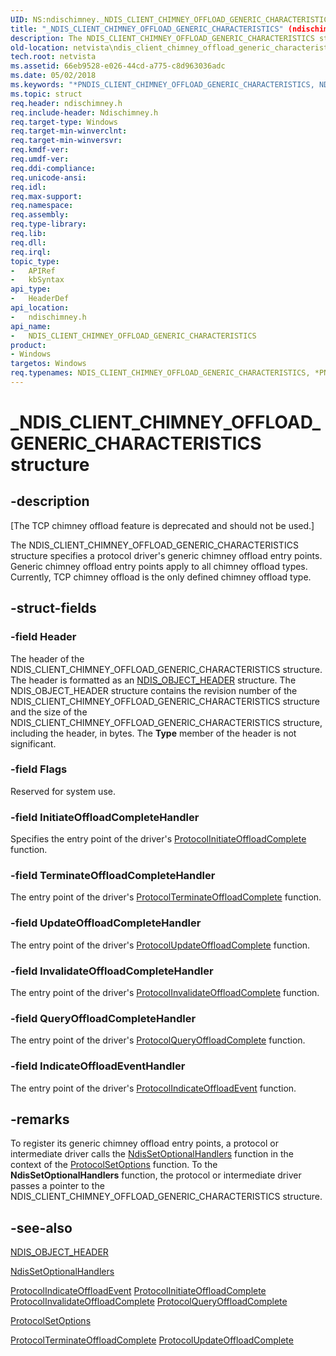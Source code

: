 ```yaml
---
UID: NS:ndischimney._NDIS_CLIENT_CHIMNEY_OFFLOAD_GENERIC_CHARACTERISTICS
title: "_NDIS_CLIENT_CHIMNEY_OFFLOAD_GENERIC_CHARACTERISTICS" (ndischimney.h)
description: The NDIS_CLIENT_CHIMNEY_OFFLOAD_GENERIC_CHARACTERISTICS structure specifies a protocol driver's generic chimney offload entry points.
old-location: netvista\ndis_client_chimney_offload_generic_characteristics.htm
tech.root: netvista
ms.assetid: 66eb9528-e026-44cd-a775-c8d963036adc
ms.date: 05/02/2018
ms.keywords: "*PNDIS_CLIENT_CHIMNEY_OFFLOAD_GENERIC_CHARACTERISTICS, NDIS_CLIENT_CHIMNEY_OFFLOAD_GENERIC_CHARACTERISTICS, NDIS_CLIENT_CHIMNEY_OFFLOAD_GENERIC_CHARACTERISTICS structure [Network Drivers Starting with Windows Vista], PNDIS_CLIENT_CHIMNEY_OFFLOAD_GENERIC_CHARACTERISTICS, PNDIS_CLIENT_CHIMNEY_OFFLOAD_GENERIC_CHARACTERISTICS structure pointer [Network Drivers Starting with Windows Vista], _NDIS_CLIENT_CHIMNEY_OFFLOAD_GENERIC_CHARACTERISTICS, ndischimney/NDIS_CLIENT_CHIMNEY_OFFLOAD_GENERIC_CHARACTERISTICS, ndischimney/PNDIS_CLIENT_CHIMNEY_OFFLOAD_GENERIC_CHARACTERISTICS, netvista.ndis_client_chimney_offload_generic_characteristics, tcp_chim_struct_5db55d5e-f540-4f60-9f3b-adcd24932b1d.xml"
ms.topic: struct
req.header: ndischimney.h
req.include-header: Ndischimney.h
req.target-type: Windows
req.target-min-winverclnt: 
req.target-min-winversvr: 
req.kmdf-ver: 
req.umdf-ver: 
req.ddi-compliance: 
req.unicode-ansi: 
req.idl: 
req.max-support: 
req.namespace: 
req.assembly: 
req.type-library: 
req.lib: 
req.dll: 
req.irql: 
topic_type:
-	APIRef
-	kbSyntax
api_type:
-	HeaderDef
api_location:
-	ndischimney.h
api_name:
-	NDIS_CLIENT_CHIMNEY_OFFLOAD_GENERIC_CHARACTERISTICS
product:
- Windows
targetos: Windows
req.typenames: NDIS_CLIENT_CHIMNEY_OFFLOAD_GENERIC_CHARACTERISTICS, *PNDIS_CLIENT_CHIMNEY_OFFLOAD_GENERIC_CHARACTERISTICS
---
```


# _NDIS_CLIENT_CHIMNEY_OFFLOAD_GENERIC_CHARACTERISTICS structure


## -description


<p class="CCE_Message">[The TCP chimney offload feature is deprecated and should not be used.]

The NDIS_CLIENT_CHIMNEY_OFFLOAD_GENERIC_CHARACTERISTICS structure specifies a protocol driver's
  generic chimney offload entry points. Generic chimney offload entry points apply to all chimney offload
  types. Currently, TCP chimney offload is the only defined chimney offload type.


## -struct-fields




### -field Header

The header of the NDIS_CLIENT_CHIMNEY_OFFLOAD_GENERIC_CHARACTERISTICS structure. The header is
     formatted as an 
     <a href="https://msdn.microsoft.com/library/windows/hardware/ff566588">NDIS_OBJECT_HEADER</a> structure. The
     NDIS_OBJECT_HEADER structure contains the revision number of the
     NDIS_CLIENT_CHIMNEY_OFFLOAD_GENERIC_CHARACTERISTICS structure and the size of the
     NDIS_CLIENT_CHIMNEY_OFFLOAD_GENERIC_CHARACTERISTICS structure, including the header, in bytes. The 
     <b>Type</b> member of the header is not significant.


### -field Flags

Reserved for system use.


### -field InitiateOffloadCompleteHandler

Specifies the entry point of the driver's 
     <a href="https://msdn.microsoft.com/0300d841-b211-42f8-b60d-d7d37201e778">
     ProtocolInitiateOffloadComplete</a> function.


### -field TerminateOffloadCompleteHandler

The entry point of the driver's 
     <a href="https://msdn.microsoft.com/614d36e8-38ac-49a7-8711-7a6c6646309c">
     ProtocolTerminateOffloadComplete</a> function.


### -field UpdateOffloadCompleteHandler

The entry point of the driver's 
     <a href="https://msdn.microsoft.com/3cd7a32a-d560-429b-b191-aeabb87433f3">
     ProtocolUpdateOffloadComplete</a> function.


### -field InvalidateOffloadCompleteHandler

The entry point of the driver's 
     <a href="https://msdn.microsoft.com/6d2c71d0-9686-4eb5-9715-27de3dc8b390">
     ProtocolInvalidateOffloadComplete</a> function.


### -field QueryOffloadCompleteHandler

The entry point of the driver's 
     <a href="https://msdn.microsoft.com/f521af88-eb96-4077-8882-9b1d02c6c87c">
     ProtocolQueryOffloadComplete</a> function.


### -field IndicateOffloadEventHandler

The entry point of the driver's 
     <a href="https://msdn.microsoft.com/608c1c7c-1eb3-4d86-9471-313fce2df00e">
     ProtocolIndicateOffloadEvent</a> function.


## -remarks



To register its generic chimney offload entry points, a protocol or intermediate driver calls the 
    <a href="https://msdn.microsoft.com/library/windows/hardware/ff564550">NdisSetOptionalHandlers</a> function
    in the context of the 
    <a href="https://msdn.microsoft.com/342e23ad-d38b-4100-949a-220b8fbdcf6e">ProtocolSetOptions</a> function. To the 
    <b>NdisSetOptionalHandlers</b> function,
    the protocol or intermediate driver passes a pointer to the
    NDIS_CLIENT_CHIMNEY_OFFLOAD_GENERIC_CHARACTERISTICS structure.




## -see-also




<a href="https://msdn.microsoft.com/library/windows/hardware/ff566588">NDIS_OBJECT_HEADER</a>



<a href="https://msdn.microsoft.com/library/windows/hardware/ff564550">NdisSetOptionalHandlers</a>



<a href="https://msdn.microsoft.com/608c1c7c-1eb3-4d86-9471-313fce2df00e">
   ProtocolIndicateOffloadEvent</a>



<a href="https://msdn.microsoft.com/0300d841-b211-42f8-b60d-d7d37201e778">
   ProtocolInitiateOffloadComplete</a>



<a href="https://msdn.microsoft.com/6d2c71d0-9686-4eb5-9715-27de3dc8b390">
   ProtocolInvalidateOffloadComplete</a>



<a href="https://msdn.microsoft.com/f521af88-eb96-4077-8882-9b1d02c6c87c">
   ProtocolQueryOffloadComplete</a>



<a href="https://msdn.microsoft.com/342e23ad-d38b-4100-949a-220b8fbdcf6e">ProtocolSetOptions</a>



<a href="https://msdn.microsoft.com/614d36e8-38ac-49a7-8711-7a6c6646309c">
   ProtocolTerminateOffloadComplete</a>



<a href="https://msdn.microsoft.com/3cd7a32a-d560-429b-b191-aeabb87433f3">
   ProtocolUpdateOffloadComplete</a>
 

 

